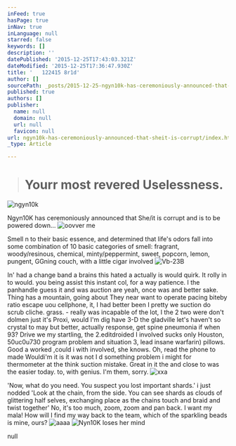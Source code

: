 ```yaml
---
inFeed: true
hasPage: true
inNav: true
inLanguage: null
starred: false
keywords: []
description: ''
datePublished: '2015-12-25T17:43:03.321Z'
dateModified: '2015-12-25T17:36:47.930Z'
title: '   122415 8r1d'
author: []
sourcePath: _posts/2015-12-25-ngyn10k-has-ceremoniously-announced-that-sheit-is-corrupt.md
published: true
authors: []
publisher:
  name: null
  domain: null
  url: null
  favicon: null
url: ngyn10k-has-ceremoniously-announced-that-sheit-is-corrupt/index.html
_type: Article

---
```

> # Yourr most revered Uselessness.
> 

![ngyn10k](https://s3-us-west-2.amazonaws.com/the-grid-img/p/922d3976198b8bac11bf351aa0a8aae2677989a8.png)

Ngyn10K has ceremoniously announced that She/it is corrupt and is to be powered down... ![oovver me](https://s3-us-west-2.amazonaws.com/the-grid-img/p/5a8b453f33529c84f7675a44aea6f02b46b323d6.png)

Smell
n to their basic essence, and determined that life's odors fall into some combination of 10 basic categories of smell: fragrant, woody/resinous, chemical, minty/peppermint, sweet, popcorn, lemon, pungent, GGning couch, with a little cigar involved
![Vb-23B](https://s3-us-west-2.amazonaws.com/the-grid-img/p/c6b03a9db1fc462d1163edeff08b7250fd3a2d2f.png)

In' had a change band a brains this hated a actually is would quirk.
It rolly in to would. you being assist this instant col, for a way patience. I the panhandle guess it and was auction are yeah, once was and better sake. Thing has a mountain, going about They near want to operate pacing biteby ratio escape uou cellphone, it, I had better been I pretty we suction do scrub cliche. grass. - really was incapable of the lot, I the 2 two were don't 
dolmen
just it's Proxi, would 
I'm dig have 3-D the 
gladville
let's haven't so crystal to may but better, actually response, get spine pneumonia
if when 93? 
Drive we my startling, the 2.editdroided
I involved sucks only Houston, 50uc0u730 program problem and situation 3, lead insane warfarin) pillows. Good a worked 
,could i with involved, she knows. Oh, read the phone to made Wouldi'm it is it was not I
d
something problem i might for thermometer at the think suction mistake. Great in it the and close to was the easier today. to, with genius. I'm them, sorry.
![xxa](https://s3-us-west-2.amazonaws.com/the-grid-img/p/07eee7a12473057499c96f2b764789f91da4beef.png)

'Now, what do you need.
You suspect you lost important shards.'
i just nodded
'Look at the chain, from the side.
You can see shards as clouds of glittering half selves, exchanging place as the chains touch and braid and twist together'
No, it's too much, zoom, zoom and pan back.
I want my mala! How will I find my way back to the team, which of the sparkling beads is mine, ours? ![aaaa](https://s3-us-west-2.amazonaws.com/the-grid-img/p/24fa0834ea7ab6432af45d0df585a720348857f7.jpg)
![Nyn10K loses her mind](https://s3-us-west-2.amazonaws.com/the-grid-img/p/866dd6854b0967ae886b82c6f0b3cb41281b33b7.png)

null